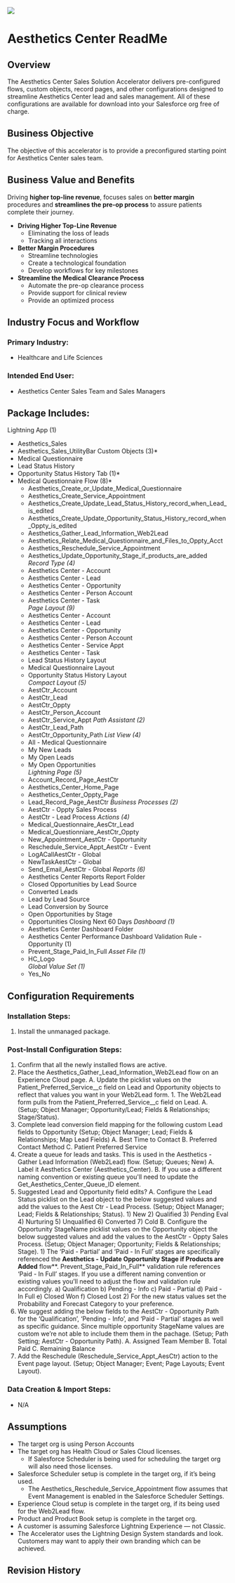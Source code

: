 ![](/images/ahlsbanner.png)

# Aesthetics Center ReadMe

## **Overview**

The Aesthetics Center Sales Solution Accelerator delivers pre-configured flows, custom objects, record pages, and other configurations designed to streamline Aesthetics Center lead and sales management. All of these configurations are available for download into your Salesforce org free of charge.

## **Business Objective**

The objective of this accelerator is to provide a preconfigured starting point for Aesthetics Center sales team. 

## **Business Value and Benefits**

Driving **higher top-line revenue**, focuses sales on **better margin** procedures and **streamlines the pre-op process** to assure patients complete their journey.

* **Driving Higher Top-Line Revenue**
    * Eliminating the loss of leads
    * Tracking all interactions
* **Better Margin Procedures**
    * Streamline technologies
    * Create a technological foundation
    * Develop workflows for key milestones
* **Streamline the Medical Clearance Process**
    * Automate the pre-op clearance process
    * Provide support for clinical review
    * Provide an optimized process

## Industry Focus and Workflow

### Primary Industry:

* Healthcare and Life Sciences

### Intended End User:

* Aesthetics Center Sales Team and Sales Managers

## Package Includes:

Lightning App (1)
* Aesthetics_Sales
* Aesthetics_Sales_UtilityBar
Custom Objects (3)*
* Medical Questionnaire
* Lead Status History
* Opportunity Status History
Tab (1)*
* Medical Questionnaire
Flow (8)*
     * Aesthetics_Create_or_Update_Medical_Questionnaire
     * Aesthetics_Create_Service_Appointment
     * Aesthetics_Create_Update_Lead_Status_History_record_when_Lead_is_edited
     * Aesthetics_Create_Update_Opportunity_Status_History_record_when_Oppty_is_edited
     * Aesthetics_Gather_Lead_Information_Web2Lead
     * Aesthetics_Relate_Medical_Questionnaire_and_Files_to_Oppty_Acct
     * Aesthetics_Reschedule_Service_Appointment
     * Aesthetics_Update_Opportunity_Stage_if_products_are_added
*Record Type (4)*
     * Aesthetics Center - Account               
     * Aesthetics Center - Lead         
     * Aesthetics Center - Opportunity         
     * Aesthetics Center - Person Account  
     * Aesthetics Center - Task  
*Page Layout (9)*
     * Aesthetics Center - Account               
     * Aesthetics Center - Lead                     
     * Aesthetics Center - Opportunity         
     * Aesthetics Center - Person Account               
     * Aesthetics Center - Service Appt       
     * Aesthetics Center - Task  
     * Lead Status History Layout     
     * Medical Questionnaire Layout                       
     * Opportunity Status History Layout     
*Compact Layout (5)*
     * AestCtr_Account         
     * AestCtr_Lead  
     * AestCtr_Oppty            
     * AestCtr_Person_Account        
     * AestCtr_Service_Appt 
*Path Assistant (2)*
     * AestCtr_Lead_Path
     * AestCtr_Opportunity_Path
*List View (4)*
     * All - Medical Questionnaire    
     * My New Leads 
     * My Open Leads           
     * My Open Opportunities          
*Lightning Page (5)*
     * Account_Record_Page_AestCtr
     * Aesthetics_Center_Home_Page
     * Aesthetics_Center_Oppty_Page
     * Lead_Record_Page_AestCtr
*Business Processes (2)*
     * AestCtr - Oppty Sales Process
     * AestCtr - Lead Process
*Actions (4)*
     * Medical_Questionnaire_AesCtr_Lead            
     * Medical_Questionniare_AestCtr_Oppty        
     * New_Appointment_AestCtr - Opportunity
     * Reschedule_Service_Appt_AestCtr - Event
     * LogACallAestCtr - Global
     * NewTaskAestCtr - Global
     * Send_Email_AestCtr - Global
*Reports (6)*
     * Aesthetics Center Reports Report Folder
     * Closed Opportunities by Lead Source 
     * Converted Leads 
     * Lead by Lead Source               
     * Lead Conversion by Source                 
     * Open Opportunities by Stage             
     * Opportunities Closing Next 60 Days
*Dashboard (1)*
     * Aesthetics Center Dashboard Folder
     * Aesthetics Center Performance Dashboard 
Validation Rule - Opportunity (1)
     * Prevent_Stage_Paid_In_Full
*Asset File (1)*
     * HC_Logo          
*Global Value Set (1)*
     * Yes_No 

## Configuration Requirements

### Installation Steps:

1. Install the unmanaged package.

### Post-Install Configuration Steps:

1. Confirm that all the newly installed flows are active. 
2. Place the Aesthetics_Gather_Lead_Information_Web2Lead flow on an Experience Cloud page. 
    A. Update the picklist values on the Patient_Preferred_Service__c field on Lead and Opportunity objects to reflect that values you want in your Web2Lead form. 
        1. The Web2Lead form pulls from the Patient_Preferred_Service__c field on Lead.
    A. (Setup; Object Manager; Opportunity/Lead; Fields & Relationships; Stage/Status).
3. Complete lead conversion field mapping for the following custom Lead fields to Opportunity (Setup; Object Manager; Lead; Fields & Relationships; Map Lead Fields)
    A. Best Time to Contact
    B. Preferred Contact Method
    C. Patient Preferred Service
4. Create a queue for leads and tasks. This is used in the Aesthetics - Gather Lead Information (Web2Lead) flow. (Setup; Queues; New)
    A. Label it Aesthetics Center (Aesthetics_Center). 
    B. If you use a different naming convention or existing queue you'll need to update the Get_Aesthetics_Center_Queue_ID element. 
5. Suggested Lead and Opportunity field edits?
    A. Configure the Lead Status picklist on the Lead object to the below suggested values and add the values to the Aest Ctr - Lead Process. (Setup; Object Manager; Lead; Fields & Relationships; Status).
        1) New
        2) Qualified
        3) Pending Eval
        4) Nurturing
        5) Unqualified
        6) Converted
        7) Cold
    B. Configure the Opportunity StageName picklist values on the Opportunity object the below suggested values and add the values to the AestCtr - Oppty Sales Process. (Setup; Object Manager; Opportunity; Fields & Relationships; Stage).
        1) The ‘Paid - Partial’ and ‘Paid - In Full’ stages are specifically referenced  the **Aesthetics - Update Opportunity Stage if Products are Added** flow**. Prevent_Stage_Paid_In_Full** validation rule references ‘Paid - In Full’ stages. If you use a different naming convention or existing values you’ll need to adjust the flow and validation rule accordingly. 
            a) Qualification
            b) Pending - Info
            c) Paid - Partial
            d) Paid - In Full
            e) Closed Won
            f) Closed Lost
        2) For the new status values set the Probability and Forecast Category to your preference. 
6. We suggest adding the below fields to the AestCtr - Opportunity Path for the ‘Qualification’, ‘Pending - Info’, and ‘Paid -  Partial’ stages as well as specific guidance. Since multiple opportunity StageName values are custom we’re not able to include them them in the pachage. (Setup; Path Setting; AestCtr - Opportunity Path). 
    A. Assigned Team Member
    B. Total Paid
    C. Remaining Balance
7. Add the Reschedule (Reschedule_Service_Appt_AesCtr) action to the Event page layout. (Setup; Object Manager; Event; Page Layouts; Event Layout).

### Data Creation & Import Steps: 

* N/A

## Assumptions

* The target org is using Person Accounts
* The target org has Health Cloud or Sales Cloud licenses. 
    * If Salesforce Scheduler is being used for scheduling the target org will also need those licenses.  
* Salesforce Scheduler setup is complete in the target org, if it’s being used.
    * The Aesthetics_Reschedule_Service_Appointment flow assumes that Event Management is enabled in the Salesforce Scheduler Settings.  
* Experience Cloud setup is complete in the target org, if its being used for the Web2Lead flow.
*  Product and Product Book setup is complete in the target org.
* A customer is assuming Salesforce Lightning Experience — not Classic.
* The Accelerator uses the Lightning Design System standards and look. Customers may want to apply their own branding which can be achieved.

## Revision History
